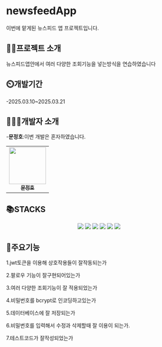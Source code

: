 # newsfeedApp
이번에 맡게된 뉴스피드 앱 프로젝트입니다.

## 👨‍🏫프로젝트 소개
뉴스피드앱안에서 여러 다양한 조회기능을 넣는방식을 연습하였습니다

## ⏲️개발기간
-2025.03.10~2025.03.21

## 🧑‍🤝‍🧑개발자 소개
-**문정호**:이번 개발은 혼자하였습니다.
<div align=center> 
<table>
  <tbody>
    <tr>
        <td align="center"><a href="https://github.com/ansdudn2"><img src="https://github.com/user-attachments/assets/27f2fd37-d5e0-449c-9d2d-e95696d17020" width="100px;" alt=""/><br /><sub><b> 문정호 </b></sub></a><br /></td>
    </tr>
  </tbody>
</table>
</div>

## 📚STACKS
<div align=center> 
  <img src="https://img.shields.io/badge/java-007396?style=for-the-badge&logo=java&logoColor=white"> 
  <img src="https://img.shields.io/badge/github-181717?style=for-the-badge&logo=github&logoColor=white">
  <img src="https://img.shields.io/badge/git-F05032?style=for-the-badge&logo=git&logoColor=white">
  <img src="https://img.shields.io/badge/intellijidea-000000?style=for-the-badge&logo=intellijidea&logoColor=white">
  <img src="https://img.shields.io/badge/postman-FF6C37?style=for-the-badge&logo=postman&logoColor=white">
  <img src="https://img.shields.io/badge/spring-6DB33F?style=for-the-badge&logo=spring&logoColor=white"> 
  
</div>

## 📌주요기능
1.jwt토큰을 이용해 상호작용들이 잘작동되는가

2.팔로우 기능이 잘구현되어있는가

3.여러 다양한 조회기능이 잘 적용되었는가

4.비밀번호를 bcrypt로 인코딩하고있는가

5.데이터베이스에 잘 저장되는가

6.비밀번호를 입력해서 수정과 삭제할때 잘 이용이 되는가.

7.테스트코드가 잘작성되었는가

